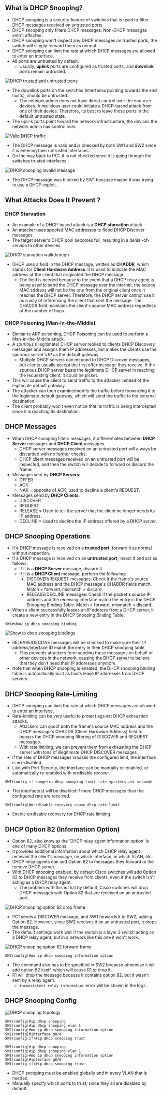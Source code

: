 ## What is DHCP Snooping?
* DHCP snooping is a security feature of switches that is used to filter DHCP messages received on untrusted ports.
* DHCP snooping only filters DHCP messages. Non-DHCP messages aren't affected.
* DHCP snooping won't inspect any DHCP messages on trusted ports, the switch will simply forward them as normal.
* DHCP snooping can limit the rate at which DHCP messages are allowed to enter an interface. 
* All ports are untrusted by default.
	* Usually, **uplink** ports are configured as trusted ports, and **downlink** ports remain untrusted.

![DHCP trusted and untrusted ports](./img3/dhcp-snooping-trusted-untrusted-ports.png)
* The downlink ports on the switches (interfaces pointing towards the end hosts), should be untrusted.
	* The network admin does not have direct control over the end user devices. A malicious user could initiate a DHCP-based attack from one of their device. Therefore, its best to leave these ports in the default untrusted state.
* The uplink ports point toward the network infrastructure, the devices the network admin has control over.

![Valid DHCP traffic](./img3/valid-dhcp-traffic.png)
* The DHCP message is valid and is checked by both SW1 and SW2 since it is entering their untrusted interfaces.
* On the way back to PC1, it is not checked since it is going through the switches trusted interfaces.

![DHCP snooping invalid message](./img3/dhcp-snooping-invalid-message.png)
* The DHCP message was blocked by SW1 because maybe it was trying to use a DHCP exploit.
## What Attacks Does It Prevent ?
### DHCP Starvation
* An example of a DHCP-based attack is a **DHCP starvation** attack.
* An attacker uses spoofed MAC addresses to flood DHCP Discover messages.
* The target server's DHCP pool becomes full, resulting in a denial-of-service to other devices.

![DHCP starvation walkthrough](./img3/DHCP-starvation.png)
* DHCP uses a field in the DHCP message, written as **CHADDR**, which stands for **Client Hardware Address**. It is used to indicate the MAC address of the client that originated the DHCP message.
	* The field is needed because in the event that a DHCP relay agent is being used to send the DHCP message over the internet, the source MAC address will not be the one from the original client once it reaches the DHCP server. Therefore, the DHCP server cannot use it as a way of referencing the client that sent the message. The CHADDR field maintains the client's source MAC address regardless of the number of hops.
### DHCP Poisoning (Man-in-the-Middle)
* Similar to ARP poisoning, DHCP Poisoning can be used to perform a Man-in-the-Middle attack.
* A *spurious* (illegitimate) DHCP server replied to clients DHCP Discovery messages and assigns them IP addresses, but makes the clients use the spurious server's IP as the default gateway.
	* Multiple DHCP servers can respond to DHCP Discover messages, but clients usually accept the first offer message they receive. If the spurious DHCP server beats the legitimate DHCP server in reaching the requesting client, it could be picket.
* This will cause the client to send traffic to the attacker instead of the legitimate default gateway.
* The attacker can then examine/modify the traffic before forwarding it to the legitimate default gateway, which will send the traffic to the external destination.
* The client probably won't even notice that its traffic is being intercepted since it is reaching its destination.
## DHCP Messages
* When DHCP snooping filters messages, it differentiates between **DHCP Server** messages and **DHCP Client** messages.
	* DHCP server messages received on an untrusted port will always be discarded with no further checks.
	* DHCP client messages received on an untrusted port will be inspected, and then the switch will decide to forward or discard the frame.
* Messages sent by **DHCP Servers**:
	* OFFER
	* ACK
	* NAK = opposite of ACK, used to decline a client's REQUEST.
* Messages send by **DHCP Clients**:
	* DISCOVER
	* REQUEST
	* RELEASE = Used to tell the server that the client no longer needs its IP address.
	* DECLINE = Used to decline the IP address offered by a DHCP server.
## DHCP Snooping Operations
* If a DHCP message is received on a **trusted port**, forward it as normal without inspection.
* If a DHCP message is received on an **untrusted port**, insect it and act as follows:
	* If it is a **DHCP Server** message, discard it.
	* If it is a **DHCP Client** message, perform the following:
		* DISCOVER/REQUEST messages: Check if the frame's source MAC address and the DHCP message's CHADDR fields match. Match = forward, mismatch = discard.
		* RELEASE/DECLINE messages: Check if the packet's source IP address and the receiving interface match the entry in the DHCP Snooping Binding Table. Match = forward, mismatch = discard.
* When a client successfully leases an IP address from a DHCP server, it create a new entry in the DHCP Snooping Binding Table.

```
SW1#show ip dhcp snooping binding
```
![Show ip dhcp snooping bindings](./img3/dhcp-snooping-bindings.png)
* RELEASE/DECLINE messages will be checked to make sure their IP address/interface ID match the entry in their DHCP snooping table.
	* This prevents attackers form sending these messages on behalf of other devices in the network, causing the DHCP server to believe that they don't need their IP addresses anymore.
* Note that when DHCP snooping is enabled, the DHCP snooping binding table is automatically built as hosts lease IP addresses from DHCP servers.
## DHCP Snooping Rate-Limiting
* DHCP snooping can limit the rate at which DHCP messages are allowed to enter an interface. 
* Rate-limiting can be very useful to protect against DHCP exhaustion attacks.
	* Attackers can spoof both the frame's source MAC address and the DHCP message's CHADDR (Client Hardware Address) field to bypass the DHCP snooping filtering of DISCOVER and REQUEST messages.
	* With rate limiting, we can prevent them from exhausting the DHCP server with tons of illegitimate DHCP DISCOVER messages.
* If the rate of DHCP messages crosses the configured limit, the interface is err-disabled.
* Like with Port Security, the interface can be manually re-enabled, or automatically re-enabled with errdisable recover.

```
SW1(config-if-range)ip dhcp snooping limit rate <packers-per-second>
```
* The interface(s) will be disabled if more DHCP messages than the configured rate are received.

```
SW1(config)#errdisable recovery cause dhcp-rate-limit
```
* Enable errdisable recovery for DHCP rate limiting.
## DHCP Option 82 (Information Option)
* Option 82, also know as the 'DHCP relay agent information option' is one of many DHCP options.
* It provides additional information about which DHCP relay agent received the client's message, on which interface, in which VLAN, etc.
* DHCP relay agents can add Option 82 to messages they forward to the remove DHCP server.
* With DHCP snooping enabled, by default Cisco switches will add Option 82 to DHCP messages they receive from clients, even if the switch isn't acting as a DHCP relay agent.
	* The problem with this is that by default, Cisco switches will drop DHCP messages with Option 82 that are received on an untrusted port.

![DHCP snooping option 82 drop frame](./img3/DHCP-snooping-option-82-drop.png)
* PC1 sends a DISCOVER message, and SW1 forwards it to SW2, adding Option 82. However, since SW2 receives it on an untrusted port, it drops the message.
* The default settings work well if the switch is a layer 3 switch acting as a DHCP relay agent, but in a network like this one it won't work.

![DHCP snooping option 82 forward frame](./img3/dhcp-snooping-option-82-good-example.png)
```
SW2(config)#no ip dhcp snooping information option
```
* The command also has to be specified in SW2 because otherwise it will add option 82 itself, which will cause R1 to drop it.
* R1 will drop the message because it contains option 82, but it wasn't sent by a relay agent.
	* `inconsistent relay information` error will be shown in the logs.

## DHCP Snooping Config
![DHCP snooping topology](./img3/dhcp-snooping-topology.png)
```
SW2(config)#ip dhcp snooping
SW2(config)#ip dhcp snooping vlan 1
SW2(config)#no ip dhcp snooping information option
SW2(config)#interface g0/0
SW2(config-if)#ip dhcp snooping trust

SW1(config)#ip dhcp snooping
SW1(config)#ip dhcp snooping vlan 1
SW1(config)#no ip dhcp snooping information option
SW1(config)#interface g0/0
SW1(config-if)#ip dhcp snooping trust
```
* DHCP snooping must be enabled globally and in every VLAN that is needed.
* Manually specify which ports to trust, since they all are disabled by default.

